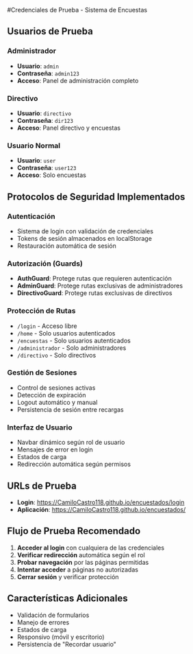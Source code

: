 #Credenciales de Prueba - Sistema de Encuestas

## Usuarios de Prueba

### Administrador
- **Usuario**: `admin`
- **Contraseña**: `admin123`
- **Acceso**: Panel de administración completo

### Directivo
- **Usuario**: `directivo`
- **Contraseña**: `dir123`
- **Acceso**: Panel directivo y encuestas

###  Usuario Normal
- **Usuario**: `user`
- **Contraseña**: `user123`
- **Acceso**: Solo encuestas

##  Protocolos de Seguridad Implementados

### Autenticación
- Sistema de login con validación de credenciales
- Tokens de sesión almacenados en localStorage
- Restauración automática de sesión

###  Autorización (Guards)
- **AuthGuard**: Protege rutas que requieren autenticación
- **AdminGuard**: Protege rutas exclusivas de administradores
- **DirectivoGuard**: Protege rutas exclusivas de directivos

### Protección de Rutas
- `/login` - Acceso libre
- `/home` - Solo usuarios autenticados
- `/encuestas` - Solo usuarios autenticados
- `/administrador` - Solo administradores
- `/directivo` - Solo directivos

###  Gestión de Sesiones
- Control de sesiones activas
- Detección de expiración
- Logout automático y manual
- Persistencia de sesión entre recargas

### Interfaz de Usuario
- Navbar dinámico según rol de usuario
- Mensajes de error en login
- Estados de carga
- Redirección automática según permisos

##  URLs de Prueba

- **Login**: https://CamiloCastro118.github.io/encuestados/login
- **Aplicación**: https://CamiloCastro118.github.io/encuestados/

## Flujo de Prueba Recomendado

1. **Acceder al login** con cualquiera de las credenciales
2. **Verificar redirección** automática según el rol
3. **Probar navegación** por las páginas permitidas
4. **Intentar acceder** a páginas no autorizadas
5. **Cerrar sesión** y verificar protección

##  Características Adicionales

-  Validación de formularios
-  Manejo de errores
-  Estados de carga
-  Responsivo (móvil y escritorio)
-  Persistencia de "Recordar usuario"